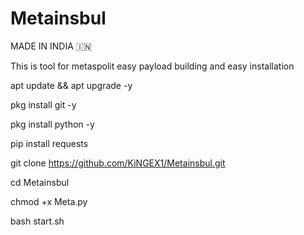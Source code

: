 # Metainsbul

MADE IN INDIA 🇮🇳

This is tool for metaspolit easy payload building and easy installation 

apt update && apt upgrade -y

pkg install git -y

pkg install python -y

pip install requests

git clone https://github.com/KiNGEX1/Metainsbul.git

cd Metainsbul

chmod +x Meta.py

bash start.sh
